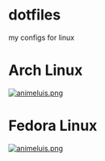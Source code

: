 # dotfiles
my configs for linux 

# Arch Linux
[![animeluis.png](https://i.imgur.com/xNJ9e3N.png)](https://i.imgur.com/xNJ9e3N.png)

# Fedora Linux
[![animeluis.png](https://i.imgur.com/jtF98RV.png)](https://i.imgur.com/jtF98RV.png)






